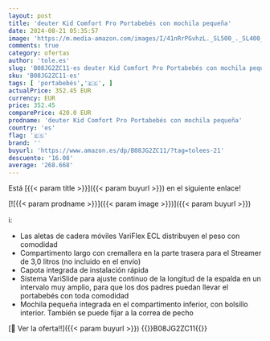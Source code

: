 ```yaml
---
layout: post
title: 'deuter Kid Comfort Pro Portabebés con mochila pequeña'
date: 2024-08-21 05:35:57
image: 'https://m.media-amazon.com/images/I/41nRrPGvhzL._SL500_._SL400_.jpg'
comments: true
category: ofertas
author: 'tole.es'
slug: 'B08JG2ZC11-es deuter Kid Comfort Pro Portabebés con mochila pequeña'
sku: 'B08JG2ZC11-es'
tags: [ 'portabebés','🇪🇸', ]
actualPrice: 352.45 EUR
currency: EUR
price: 352.45
comparePrice: 420.0 EUR
prodname: 'deuter Kid Comfort Pro Portabebés con mochila pequeña'
country: 'es'
flag: '🇪🇸'
brand: ''
buyurl: 'https://www.amazon.es/dp/B08JG2ZC11/?tag=tolees-21'
descuento: '16.08'
average: '268.668'
---
```


Está [{{< param title >}}]({{< param buyurl >}}) en el siguiente enlace!

[![{{< param prodname >}}]({{< param image >}})]({{< param buyurl >}})

ℹ️:

- Las aletas de cadera móviles VariFlex ECL distribuyen el peso con comodidad
- Compartimento largo con cremallera en la parte trasera para el Streamer de 3,0 litros (no incluido en el envío)
- Capota integrada de instalación rápida
- Sistema VariSlide para ajuste continuo de la longitud de la espalda en un intervalo muy amplio, para que los dos padres puedan llevar el portabebés con toda comodidad
- Mochila pequeña integrada en el compartimento inferior, con bolsillo interior. También se puede fijar a la correa de pecho

[🛒 Ver la oferta!!]({{< param buyurl >}})
{{<world>}}B08JG2ZC11{{</world>}}

